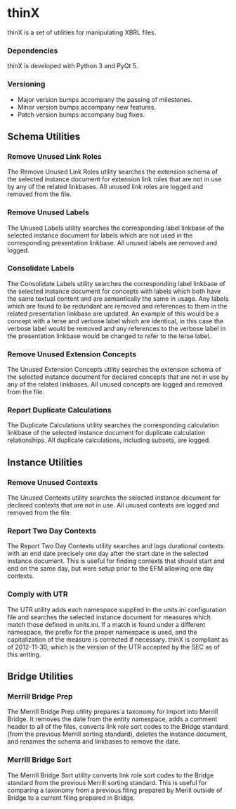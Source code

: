 thinX
=====

thinX is a set of utilities for manipulating XBRL files.


### Dependencies

thinX is developed with Python 3 and PyQt 5.


### Versioning

* Major version bumps accompany the passing of milestones.
* Minor version bumps accompany new features.
* Patch version bumps accompany bug fixes.


Schema Utilities
----------------

### Remove Unused Link Roles

The Remove Unused Link Roles utility searches the extension schema of the selected instance document for extension link roles that are not in use by any of the related linkbases. All unused link roles are logged and removed from the file.


### Remove Unused Labels

The Unused Labels utility searches the corresponding label linkbase of the selected instance document for labels which are not used in the corresponding presentation linkbase. All unused labels are removed and logged.


### Consolidate Labels

The Consolidate Labels utility searches the corresponding label linkbase of the selected instance document for concepts with labels which both have the same textual content and are semantically the same in usage. Any labels which are found to be redundant are removed and references to them in the related presentation linkbase are updated. An example of this would be a concept with a terse and verbose label which are identical, in this case the verbose label would be removed and any references to the verbose label in the presentation linkbase would be changed to refer to the terse label.


### Remove Unused Extension Concepts

The Unused Extension Concepts utility searches the extension schema of the selected instance document for declared concepts that are not in use by any of the related linkbases. All unused concepts are logged and removed from the file.


### Report Duplicate Calculations

The Duplicate Calculations utility searches the corresponding calculation linkbase of the selected instance document for duplicate calculation relationships. All duplicate calculations, including subsets, are logged.


Instance Utilities
----------------

### Remove Unused Contexts

The Unused Contexts utility searches the selected instance document for declared contexts that are not in use. All unused contexts are logged and removed from the file.


### Report Two Day Contexts

The Report Two Day Contexts utility searches and logs durational contexts with an end date precisely one day after the start date in the selected instance document. This is useful for finding contexts that should start and end on the same day, but were setup prior to the EFM allowing one day contexts.


### Comply with UTR

The UTR utility adds each namespace supplied in the units.ini configuration file and searches the selected instance document for measures which match those defined in units.ini. If a match is found under a different namespace, the prefix for the proper namespace is used, and the capitalization of the measure is corrected if necessary. thinX is compliant as of 2012-11-30, which is the version of the UTR accepted by the SEC as of this writing.


Bridge Utilities
----------------

### Merrill Bridge Prep

The Merrill Bridge Prep utility prepares a taxonomy for import into Merrill Bridge. It removes the date from the entity namespace, adds a comment header to all of the files, converts link role sort codes to the Bridge standard (from the previous Merrill sorting standard), deletes the instance document, and renames the schema and linkbases to remove the date.


### Merrill Bridge Sort

The Merrill Bridge Sort utility converts link role sort codes to the Bridge standard from the previous Merrill sorting standard. This is useful for comparing a taxonomy from a previous filing prepared by Merill outside of Bridge to a current filing prepared in Bridge.


[1]: http://scottchacon.com/2011/08/31/github-flow.html
